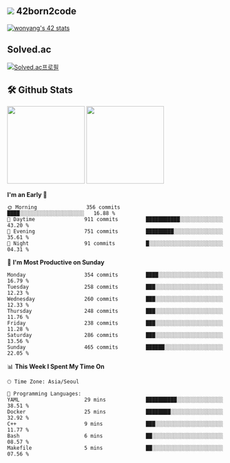 
## <img src="https://img.shields.io/badge/-000000?style=flat&logo=42&logoColor=white"> 42born2code
[![wonyang's 42 stats](https://badge42.vercel.app/api/v2/cl5nhe5b6007809kydha7ht42/stats?cursusId=21&coalitionId=88)](https://profile.intra.42.fr/users/wonyang)

## Solved.ac
[![Solved.ac프로필](http://mazassumnida.wtf/api/v2/generate_badge?boj=bennyws)](https://solved.ac/bennyws)

## 🛠️ Github Stats
<p>
  <img height="180em" src="https://github-readme-stats-veggie-garden.vercel.app/api?username=gemstoneyang&show_icons=true&include_all_commits=true&bg_color=30,e96443,904e95&title_color=fff&text_color=fff">
  <img height="180em" src="https://github-readme-stats-veggie-garden.vercel.app/api/top-langs/?username=gemstoneyang&layout=compact&bg_color=30,e96443,904e95&title_color=fff&text_color=fff">
</p>

<!--START_SECTION:waka-->
**I'm an Early 🐤** 

```text
🌞 Morning                356 commits         ████░░░░░░░░░░░░░░░░░░░░░   16.88 % 
🌆 Daytime                911 commits         ███████████░░░░░░░░░░░░░░   43.20 % 
🌃 Evening                751 commits         █████████░░░░░░░░░░░░░░░░   35.61 % 
🌙 Night                  91 commits          █░░░░░░░░░░░░░░░░░░░░░░░░   04.31 % 
```
📅 **I'm Most Productive on Sunday** 

```text
Monday                   354 commits         ████░░░░░░░░░░░░░░░░░░░░░   16.79 % 
Tuesday                  258 commits         ███░░░░░░░░░░░░░░░░░░░░░░   12.23 % 
Wednesday                260 commits         ███░░░░░░░░░░░░░░░░░░░░░░   12.33 % 
Thursday                 248 commits         ███░░░░░░░░░░░░░░░░░░░░░░   11.76 % 
Friday                   238 commits         ███░░░░░░░░░░░░░░░░░░░░░░   11.28 % 
Saturday                 286 commits         ███░░░░░░░░░░░░░░░░░░░░░░   13.56 % 
Sunday                   465 commits         ██████░░░░░░░░░░░░░░░░░░░   22.05 % 
```


📊 **This Week I Spent My Time On** 

```text
🕑︎ Time Zone: Asia/Seoul

💬 Programming Languages: 
YAML                     29 mins             ██████████░░░░░░░░░░░░░░░   38.51 % 
Docker                   25 mins             ████████░░░░░░░░░░░░░░░░░   32.92 % 
C++                      9 mins              ███░░░░░░░░░░░░░░░░░░░░░░   11.77 % 
Bash                     6 mins              ██░░░░░░░░░░░░░░░░░░░░░░░   08.57 % 
Makefile                 5 mins              ██░░░░░░░░░░░░░░░░░░░░░░░   07.56 % 
```


<!--END_SECTION:waka-->
